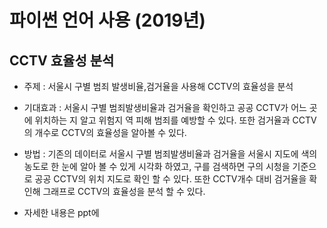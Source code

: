 # 파이썬 언어 사용 (2019년)

## CCTV 효율성 분석
   - 주제 : 서울시 구별 범죄 발생비율,검거율을 사용해 CCTV의 효율성을 분석
   
   - 기대효과 : 서울시 구별 범죄발생비율과 검거율을 확인하고 공공 CCTV가 어느 곳에 위치하는 지 알고 위험지                 역 피해 범죄를 예방할 수 있다. 또한 검거율과 CCTV의 개수로 CCTV의 효율성을 알아볼 수 있다.
   
   - 방법 : 기존의 데이터로 서울시 구별 범죄발생비율과 검거율을 서울시 지도에 색의 농도로 한 눈에 알아 볼             수 있게 시각화 하였고, 구를 검색하면 구의 시청을 기준으로 공공 CCTV의 위치 지도로 확인 할 수             있다. 또한 CCTV개수 대비 검거율을 확인해 그래프로 CCTV의 효율성을 분석 할 수 있다.
   
   * 자세한 내용은 ppt에 
  
